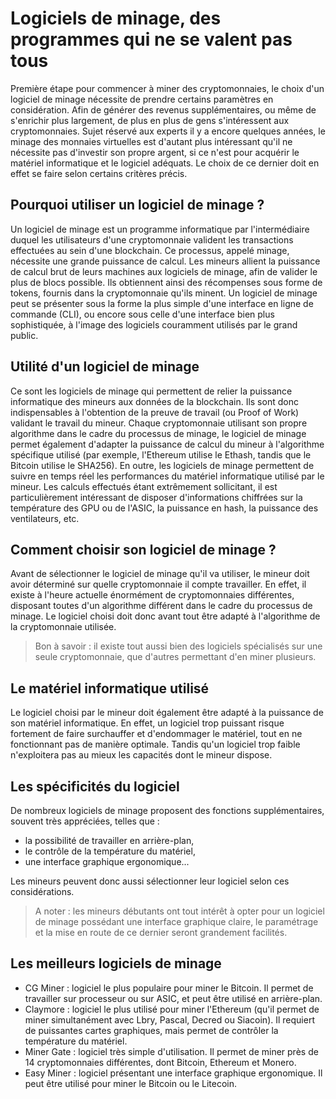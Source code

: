 # Logiciels de minage, des programmes qui ne se valent pas tous

Première étape pour commencer à miner des cryptomonnaies, le choix d'un logiciel de minage nécessite de prendre certains paramètres en considération. Afin de générer des revenus supplémentaires, ou même de s'enrichir plus largement, de plus en plus de gens s'intéressent aux cryptomonnaies. Sujet réservé aux experts il y a encore quelques années, le minage des monnaies virtuelles est d'autant plus intéressant qu'il ne nécessite pas d'investir son propre argent, si ce n'est pour acquérir le matériel informatique et le logiciel adéquats. Le choix de ce dernier doit en effet se faire selon certains critères précis.

## Pourquoi utiliser un logiciel de minage ?

Un logiciel de minage est un programme informatique par l'intermédiaire duquel les utilisateurs d'une cryptomonnaie valident les transactions effectuées au sein d'une blockchain. Ce processus, appelé minage, nécessite une grande puissance de calcul.  Les mineurs allient la puissance de calcul brut de leurs machines aux logiciels de minage, afin de valider le plus de blocs possible. Ils obtiennent ainsi des récompenses sous forme de tokens, fournis dans la cryptomonnaie qu'ils minent. Un logiciel de minage peut se présenter sous la forme la plus simple d'une interface en ligne de commande (CLI), ou encore sous celle d'une interface bien plus sophistiquée, à l'image des logiciels couramment utilisés par le grand public.

## Utilité d'un logiciel de minage

Ce sont les logiciels de minage qui permettent de relier la puissance informatique des mineurs aux données de la blockchain. Ils sont donc indispensables à l'obtention de la preuve de travail (ou Proof of Work) validant le travail du mineur. Chaque cryptomonnaie utilisant son propre algorithme dans le cadre du processus de minage, le logiciel de minage permet également d'adapter la puissance de calcul du mineur à l'algorithme spécifique utilisé (par exemple, l'Ethereum utilise le Ethash, tandis que le Bitcoin utilise le SHA256). En outre, les logiciels de minage permettent de suivre en temps réel les performances du matériel informatique utilisé par le mineur. Les calculs effectués étant extrêmement sollicitant, il est particulièrement intéressant de disposer d'informations chiffrées sur la température des GPU ou de l'ASIC, la puissance en hash, la puissance des ventilateurs, etc.

## Comment choisir son logiciel de minage ?

Avant de sélectionner le logiciel de minage qu'il va utiliser, le mineur doit avoir déterminé sur quelle cryptomonnaie il compte travailler. En effet, il existe à l'heure actuelle énormément de cryptomonnaies différentes, disposant toutes d'un algorithme différent dans le cadre du processus de minage. Le logiciel choisi doit donc avant tout être adapté à l'algorithme de la cryptomonnaie utilisée.

> Bon à savoir : il existe tout aussi bien des logiciels spécialisés sur une seule cryptomonnaie, que d'autres permettant d'en miner plusieurs.

## Le matériel informatique utilisé

Le logiciel choisi par le mineur doit également être adapté à la puissance de son matériel informatique. En effet, un logiciel trop puissant risque fortement de faire surchauffer et d'endommager le matériel, tout en ne fonctionnant pas de manière optimale. Tandis qu'un logiciel trop faible n'exploitera pas au mieux les capacités dont le mineur dispose.

## Les spécificités du logiciel

De nombreux logiciels de minage proposent des fonctions supplémentaires, souvent très appréciées, telles que :

- la possibilité de travailler en arrière-plan,
- le contrôle de la température du matériel,
- une interface graphique ergonomique...

Les mineurs peuvent donc aussi sélectionner leur logiciel selon ces considérations.

> A noter : les mineurs débutants ont tout intérêt à opter pour un logiciel de minage possédant une interface graphique claire, le paramétrage et la mise en route de ce dernier seront grandement facilités.

## Les meilleurs logiciels de minage

- CG Miner : logiciel le plus populaire pour miner le Bitcoin. Il permet de travailler sur processeur ou sur ASIC, et peut être utilisé en arrière-plan.
- Claymore : logiciel le plus utilisé pour miner l'Ethereum (qu'il permet de miner simultanément avec Lbry, Pascal, Decred ou Siacoin). Il requiert de puissantes cartes graphiques, mais permet de contrôler la température du matériel.
- Miner Gate : logiciel très simple d'utilisation. Il permet de miner près de 14 cryptomonnaies différentes, dont Bitcoin, Ethereum et Monero.
- Easy Miner : logiciel présentant une interface graphique ergonomique. Il peut être utilisé pour miner le Bitcoin ou le Litecoin.